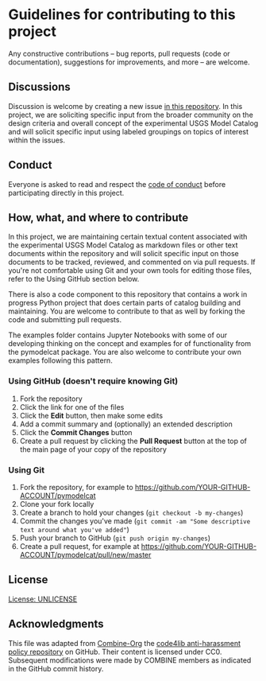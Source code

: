 # Guidelines for contributing to this project

Any constructive contributions &ndash; bug reports, pull requests (code or documentation), suggestions for improvements, and more &ndash; are welcome.

## Discussions

Discussion is welcome by creating a new issue [in this repository](https://github.com/usgs-biolab/pymodelcat/issues). In this project, we are soliciting specific input from the broader community on the design criteria and overall concept of the experimental USGS Model Catalog and will solicit specific input using labeled groupings on topics of interest within the issues. 

## Conduct

Everyone is asked to read and respect the [code of conduct](https://github.com/usgs-biolab/pymodelcat/CODE_OF_CONDUCT.md) before participating directly in this project.

## How, what, and where to contribute

In this project, we are maintaining certain textual content associated with the experimental USGS Model Catalog as markdown files or other text documents within the repository and will solicit specific input on those documents to be tracked, reviewed, and commented on via pull requests. If you're not comfortable using Git and your own tools for editing those files, refer to the Using GitHub section below.

There is also a code component to this repository that contains a work in progress Python project that does certain parts of catalog building and maintaining. You are welcome to contribute to that as well by forking the code and submitting pull requests.

The examples folder contains Jupyter Notebooks with some of our developing thinking on the concept and examples for of functionality from the pymodelcat package. You are also welcome to contribute your own examples following this pattern. 

### Using GitHub (doesn't require knowing Git)

1. Fork the repository 
1. Click the link for one of the files
1. Click the **Edit** button, then make some edits
1. Add a commit summary and (optionally) an extended description
1. Click the **Commit Changes** button
1. Create a pull request by clicking the **Pull Request** button at the top of the main page of your copy of the repository

### Using Git

1. Fork the repository, for example to https://github.com/YOUR-GITHUB-ACCOUNT/pymodelcat
1. Clone your fork locally
1. Create a branch to hold your changes (`git checkout -b my-changes`)
1. Commit the changes you've made (`git commit -am "Some descriptive text around what you've added"`)
1. Push your branch to GitHub (`git push origin my-changes`)
1. Create a pull request, for example at https://github.com/YOUR-GITHUB-ACCOUNT/pymodelcat/pull/new/master

## License

[License: UNLICENSE](https://github.com/TrashBirdEcology/pymodelcat/blob/master/LICENSE)


## Acknowledgments

This file was adapted from [Combine-Org](https://raw.githubusercontent.com/combine-org/Community-guidelines/master/CONTRIBUTING.md) the [code4lib anti-harassment policy repository](https://github.com/code4lib/code-of-conduct) on GitHub.  Their content is licensed under CC0. Subsequent modifications were made by COMBINE members as indicated in the GitHub commit history.
